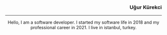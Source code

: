 <h3 align="right">Uğur Kürekci</h3>
<hr/>

<p align="center">Hello, I am a software developer. 
  I started my software life in 2018 and my professional career in 2021. 
  I live in istanbul, turkey.</p>


